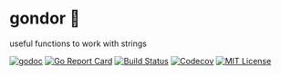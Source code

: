 # gondor :european_castle: 

useful functions to work with strings 


[![godoc](https://godoc.org/github.com/selimslab/gondor?status.svg)](https://godoc.org/github.com/selimslab/gondor)
[![Go Report Card](https://goreportcard.com/badge/github.com/selimslab/gondor)](https://goreportcard.com/report/github.com/selimslab/gondor)
[![Build Status](https://github.com/selimslab/gondor/workflows/build/badge.svg?branch=master)](https://github.com/selimslab/gondor/actions)
[![Codecov](https://img.shields.io/codecov/c/github/selimslab/gondor)](https://codecov.io/gh/selimslab/gondor)
[![MIT License](https://img.shields.io/github/license/selimslab/gondor)](https://github.com/selimslab/gondor/blob/master/LICENSE)
